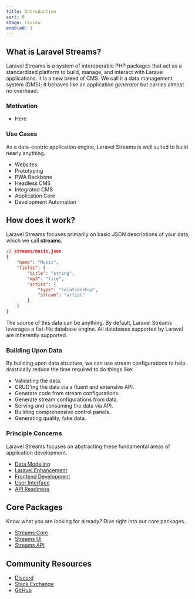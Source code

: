 ```yaml
---
title: Introduction
sort: 0
stage: review
enabled: 1
---
```

## What is Laravel Streams?

Laravel Streams is a system of interoperable PHP packages that act as a standardized platform to build, manage, and interact with Laravel applications. It is a new breed of CMS. We call it a data management system (DMS); It behaves like an application *generator* but carries almost no overhead. 

### Motivation

- Here

### Use Cases

As a data-centric application engine, Laravel Streams is well suited to build nearly anything.

- Websites
- Prototyping
- PWA Backbone
- Headless CMS
- Integrated CMS
- Application Core
- Development Automation

## How does it work?

Laravel Streams focuses primarily on basic JSON descriptions of your data, which we call **streams**.

```json
// streams/music.json
{
    "name": "Music",
    "fields": {
        "title": "string",
        "mp3": "file",
        "artist": {
            "type": "relationship",
            "stream": "artist"
        }
    }
}
```

The source of this data can be anything. By default, Laravel Streams leverages a flat-file database engine. All databases supported by Laravel are inherently supported.

### Building Upon Data

By building upon data structure, we can use stream configurations to help drastically reduce the time required to do things like:

- Validating the data.
- CRUD'ing the data via a fluent and extensive API.
- Generate code from stream configurations.
- Generate stream configurations from data.
- Serving and consuming the data via API.
- Building comprehensive control panels.
- Generating quality, fake data.

### Principle Concerns

Laravel Streams focuses on abstracting these fundamental areas of application development.

- [Data Modeling](streams)
- [Laravel Enhancement](core)
- [Frontend Development](frontend)
- [User Interface](ui)
- [API Readiness](api)
<!-- - [CLI Interface](cli) -->

## Core Packages

Know what you are looking for already? Dive right into our core packages.

- [Streams Core](core/introduction)
- [Streams UI](ui/introduction)
- [Streams API](api/introduction)


## Community Resources

- [Discord](https://discord.gg/vhz8NZC)
- [Stack Exchange](https://stackoverflow.com/search?q=laravel+streams)
- [GitHub](https://github.com/anomalylabs/streams)
<!-- - [YouTube](https://www.youtube.com/user/AIWebSystems) -->

